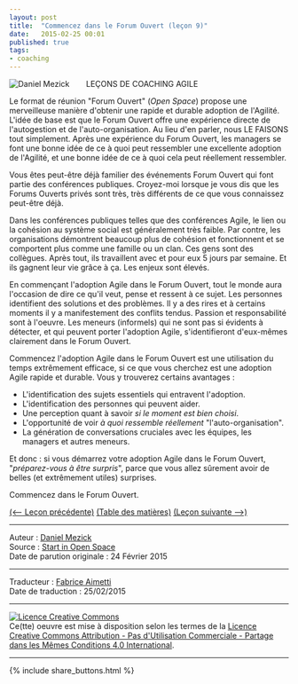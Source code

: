 ```yaml
---
layout: post
title:  "Commencez dans le Forum Ouvert (leçon 9)"
date:   2015-02-25 00:01
published: true
tags:
- coaching
---
```


<div align="left" style="float:left; padding-right:30px" >
  <img title="Daniel Mezick" src="{{ site.url }}assets/daniel_mezick/daniel-mezick-004.png" />
</div>
LEÇONS DE COACHING AGILE

Le format de réunion "Forum Ouvert" (_Open Space_) propose une merveilleuse manière d'obtenir une rapide et durable adoption de l'Agilité. L'idée de base est que le Forum Ouvert offre une expérience directe de l'autogestion et de l'auto-organisation. Au lieu d'en parler, nous LE FAISONS tout simplement. Après une expérience du Forum Ouvert, les managers se font une bonne idée de ce à quoi peut ressembler une excellente adoption de l'Agilité, et une bonne idée de ce à quoi cela peut réellement ressembler.

Vous êtes peut-être déjà familier des événements Forum Ouvert qui font partie des conférences publiques. Croyez-moi lorsque je vous dis que les Forums Ouverts privés sont très, très différents de ce que vous connaissez peut-être déjà.

Dans les conférences publiques telles que des conférences Agile, le lien ou la cohésion au système social est généralement très faible. Par contre, les organisations démontrent beaucoup plus de cohésion et fonctionnent et se comportent plus comme une famille ou un clan. Ces gens sont des collègues. Après tout, ils travaillent avec et pour eux 5 jours par semaine. Et ils gagnent leur vie grâce à ça. Les enjeux sont élevés.

En commençant l'adoption Agile dans le Forum Ouvert, tout le monde aura l'occasion de dire ce qu'il veut, pense et ressent à ce sujet. Les personnes identifient des solutions et des problèmes. Il y a des rires et à certains moments il y a manifestement des conflits tendus. Passion et responsabilité sont à l'oeuvre. Les meneurs (informels) qui ne sont pas si évidents à détecter, et qui peuvent porter l'adoption Agile, s'identifieront d'eux-mêmes clairement dans le Forum Ouvert.

Commencez l'adoption Agile dans le Forum Ouvert est une utilisation du temps extrêmement efficace, si ce que vous cherchez est une adoption Agile rapide et durable.
Vous y trouverez certains avantages :

* L'identification des sujets essentiels qui entravent l'adoption.
* L'identification des personnes qui peuvent aider.
* Une perception quant à savoir _si le moment est bien choisi_.
* L'opportunité de voir _à quoi ressemble réellement_ "l'auto-organisation".
* La génération de conversations cruciales avec les équipes, les managers et autres meneurs.


Et donc : si vous démarrez votre adoption Agile dans le Forum Ouvert, "_préparez-vous à être surpris_", parce que vous allez sûrement avoir de belles (et extrêmement utiles) surprises.

Commencez dans le Forum Ouvert.

[(<-- Leçon précédente)](http://www.les-traducteurs-agiles.org/2015/02/22/les-pratiques-changent-pas-les-principes-lecon-8.html) [(Table des matières)](http://www.les-traducteurs-agiles.org/2015/02/19/lecons-de-coaching.html) [(Leçon suivante -->)](http://www.les-traducteurs-agiles.org/2015/02/26/le-forum-ouvert-raconte-une-histoire-lecon-10.html)  

---
Auteur : [Daniel Mezick ](https://twitter.com/danielmezick)  
Source : [Start in Open Space](http://newtechusa.net/agile/start-in-open-space/)  
Date de parution originale : 24 Février 2015  

---
Traducteur : [Fabrice Aimetti](http://www.fabrice-aimetti.fr/)  
Date de traduction : 25/02/2015  

---

<a rel="license" href="http://creativecommons.org/licenses/by-nc-sa/4.0/"><img alt="Licence Creative Commons" style="border-width:0" src="http://i.creativecommons.org/l/by-nc-sa/4.0/88x31.png" /></a><br />Ce(tte) oeuvre est mise à disposition selon les termes de la <a rel="license" href="http://creativecommons.org/licenses/by-nc-sa/4.0/">Licence Creative Commons Attribution - Pas d'Utilisation Commerciale - Partage dans les Mêmes Conditions 4.0 International</a>.

---

{% include share_buttons.html %}
